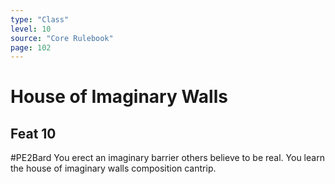 ```yaml
---
type: "Class"
level: 10
source: "Core Rulebook"
page: 102
---
```

# House of Imaginary Walls
## Feat 10
#PE2Bard
You erect an imaginary barrier others believe to be real. You learn the house of imaginary walls composition cantrip.